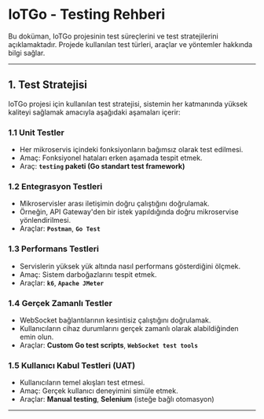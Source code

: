 # **IoTGo - Testing Rehberi**

Bu doküman, IoTGo projesinin test süreçlerini ve test stratejilerini açıklamaktadır. Projede kullanılan test türleri, araçlar ve yöntemler hakkında bilgi sağlar.

---

## **1. Test Stratejisi**

IoTGo projesi için kullanılan test stratejisi, sistemin her katmanında yüksek kaliteyi sağlamak amacıyla aşağıdaki aşamaları içerir:

### **1.1 Unit Testler**
- Her mikroservis içindeki fonksiyonların bağımsız olarak test edilmesi.
- Amaç: Fonksiyonel hataları erken aşamada tespit etmek.
- Araç: **`testing` paketi (Go standart test framework)**

### **1.2 Entegrasyon Testleri**
- Mikroservisler arası iletişimin doğru çalıştığını doğrulamak.
- Örneğin, API Gateway'den bir istek yapıldığında doğru mikroservise yönlendirilmesi.
- Araçlar: **`Postman`**, **`Go Test`**

### **1.3 Performans Testleri**
- Servislerin yüksek yük altında nasıl performans gösterdiğini ölçmek.
- Amaç: Sistem darboğazlarını tespit etmek.
- Araçlar: **`k6`**, **`Apache JMeter`**

### **1.4 Gerçek Zamanlı Testler**
- WebSocket bağlantılarının kesintisiz çalıştığını doğrulamak.
- Kullanıcıların cihaz durumlarını gerçek zamanlı olarak alabildiğinden emin olun.
- Araçlar: **Custom Go test scripts**, **`WebSocket test tools`**

### **1.5 Kullanıcı Kabul Testleri (UAT)**
- Kullanıcıların temel akışları test etmesi.
- Amaç: Gerçek kullanıcı deneyimini simüle etmek.
- Araçlar: **Manual testing**, **Selenium** (isteğe bağlı otomasyon)

---
